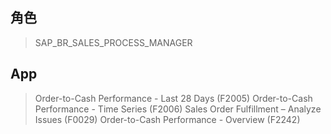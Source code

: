## 角色
> SAP_BR_SALES_PROCESS_MANAGER
## App
> Order-to-Cash Performance - Last 28 Days (F2005)
> Order-to-Cash Performance - Time Series (F2006)
> Sales Order Fulfillment – Analyze Issues (F0029)
> Order-to-Cash Performance - Overview (F2242)